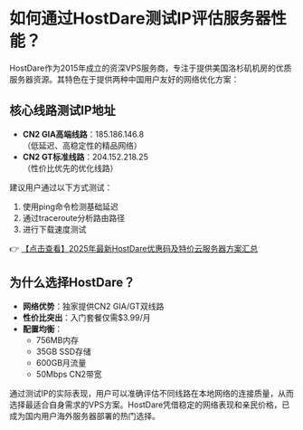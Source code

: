 # 如何通过HostDare测试IP评估服务器性能？

HostDare作为2015年成立的资深VPS服务商，专注于提供美国洛杉矶机房的优质服务器资源。其特色在于提供两种中国用户友好的网络优化方案：

## 核心线路测试IP地址
- **CN2 GIA高端线路**：185.186.146.8  
  （低延迟、高稳定性的精品网络）
- **CN2 GT标准线路**：204.152.218.25  
  （性价比优先的优化线路）

建议用户通过以下方式测试：
1. 使用ping命令检测基础延迟
2. 通过traceroute分析路由路径
3. 进行下载速度测试

👉 [【点击查看】2025年最新HostDare优惠码及特价云服务器方案汇总](https://bit.ly/hostdare)

## 为什么选择HostDare？
- **网络优势**：独家提供CN2 GIA/GT双线路
- **性价比突出**：入门套餐仅需$3.99/月
- **配置均衡**：
  - 756MB内存
  - 35GB SSD存储
  - 600GB月流量
  - 50Mbps CN2带宽

通过测试IP的实际表现，用户可以准确评估不同线路在本地网络的连接质量，从而选择最适合自身需求的VPS方案。HostDare凭借稳定的网络表现和亲民价格，已成为国内用户海外服务器部署的热门选择。
